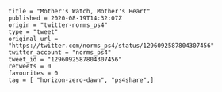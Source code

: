 ```
title = "Mother's Watch, Mother's Heart"
published = 2020-08-19T14:32:07Z
origin = "twitter-norms_ps4"
type = "tweet"
original_url = "https://twitter.com/norms_ps4/status/1296092587804307456"
twitter_account = "norms_ps4"
tweet_id = "1296092587804307456"
retweets = 0
favourites = 0
tag = [ "horizon-zero-dawn", "ps4share",]
```

<p class='image'><img src='https://mnf.m17s.net/2020/08/19/EfylVuSXsAErcs6.jpg' alt=''></p>

